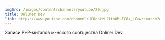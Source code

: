 ```yaml
---
imgSrc: /images/content/channels/youtube/20.jpg
title: Onliner Dev
link: https://www.youtube.com/channel/UCOesfzL2tih0M-IC8x_iCew/search?query=php
---
```


Записи PHP-митапов минского сообщества Onliner Dev
